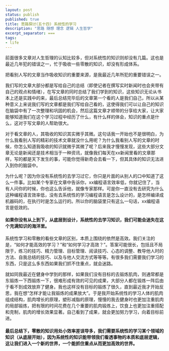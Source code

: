 ```yaml
---
layout: post
status: publish
published: true
title: 思路探讨(五十四) 系统性的学习
description: "思路 随想 理念 逻辑 人生哲学"
excerpt_separator: ===
tags:
- life
---
```


前面很多文章对人生哲理的认知比较多，但对系统性的知识则却没有几篇。这也是最近几年犯的错误之一，忙于吸收一些零散的知识，却没有形成体系。

把看别人写的文章当作吸收知识的重要来源，是我最近几年所犯的重要错误之一。

我们写的文章大部分都是写给自己的总结（即使记者在撰写实时新闻时也会夹带有自己的观点和情绪），在写文章的同时总结了我们学到的知识，这些知识无论从书本上还是实践中的来，最后总结完毕后的文章第一个看的人是我们自己，所以从某种意义上来说我们写的文章都是我们写给自己看的，这使得我们可以让自己的知识在脑袋中有了一次整理和巩固的机会，然后这篇文章才顺带的分享给大家，让大家能够知道我们在这个学习过程中经历了什么，有什么样的体会，知识的重点是什么，这对于写文章的人帮助很大。

对于看文章的人，其吸收的知识其实微乎其微。这句话我一开始也不是很明白，为什么我看别人写的精彩的技术文章就没什么用呢？为什么我看别人写的文章的时候，你怎么知道我吸收的知识就微乎其微了呢？后来我才慢慢发现，这些大部分文章无论是新闻还是技术相当于一种资讯，就像我们每天在xx新闻里看的文章那样，写的都是天下发生的事，可能你觉得新奇会去看一下，但其具体的知识无法进入到你的脑袋中。

为什么呢？因为你没有系统性的去学习过它，你只是片面的从别人的口中知道了这么一件事。比如某个专家在文章中告诉你，xx编程语言效率低，你就记住了，当有人问你的时候，你也这么告诉他，就像专家那样。可是你一直没有去研究为什么这种编程语言效率低，没有去系统性的学习编程语言是怎么设计的，是怎样编译成机器码的，在执行时是怎么运行的。所以你的脑袋里只有这么一句话，xx编程语言是低效的。

#### 如果你没有从上到下，从底层到设计，系统性的去学习知识，我们可能会迷失在这个充满知识的海洋里。

系统性学习和零散的看些文章的区别，本质上围绕的依然是高效。我们关注的是，“如何才能高效的学习？”和“如何学习才高效？”。答案可能很长，包括且不局限于，练习的技巧、精力管理、目标管理、阅读技巧、心态的调整、教导他人时的方法、自我总结的技巧、以及与他人交流方式等等等。有很多我们需要我们学习的东西，只是这么多东西如果我们抓不住重点，就会迷路。

就如同我最近在健身中学到的那样，如果我们没有目标的去锻炼肌肉，则通常都是东锻炼一下西锻炼一下，很难形成有效的可见的成果，大部分人都在锻炼一阵后由于看不到成效放弃了健身。我也这样没有目标的锻炼了很久，直到最近我才开始反思，我在想“怎样才能让我锻炼的成果放大”。于是我开始系统性的学习人体的肌肉组成结构，肌肉增长的原理，塑形减脂的原理，慢慢的我去健身时也更加注重肌肉的局部锻炼，把有限的时间花费在几个重要的肌肉锻炼上，饮食上也更加注重搭配和克制，肌肉的增长效果显著。自己看到了成果，就会更加努力学习，向着目标前进。

#### 最后总结下，零散的知识用处小效率差误导多，我们需要系统性的学习某个领域的知识（从底层开始），因为系统性的知识能带领我们看透事物的本质和底层逻辑，这让我们进入一个新的世界，一个能抓住重点从而更加高效的世界。

